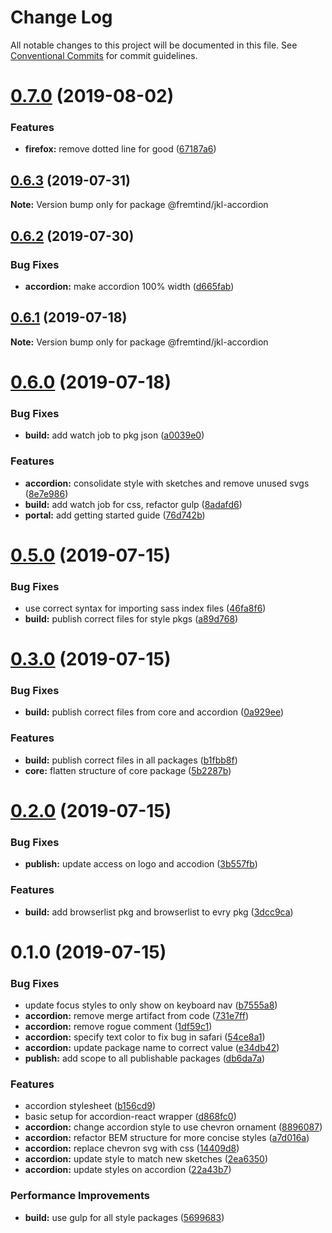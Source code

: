 # Change Log

All notable changes to this project will be documented in this file.
See [Conventional Commits](https://conventionalcommits.org) for commit guidelines.

# [0.7.0](https://github.com/fremtind/jokul/compare/@fremtind/jkl-accordion@0.6.3...@fremtind/jkl-accordion@0.7.0) (2019-08-02)


### Features

* **firefox:** remove dotted line for good ([67187a6](https://github.com/fremtind/jokul/commit/67187a6))





## [0.6.3](https://github.com/fremtind/jokul/compare/@fremtind/jkl-accordion@0.6.2...@fremtind/jkl-accordion@0.6.3) (2019-07-31)

**Note:** Version bump only for package @fremtind/jkl-accordion





## [0.6.2](https://github.com/fremtind/jokul/compare/@fremtind/jkl-accordion@0.6.1...@fremtind/jkl-accordion@0.6.2) (2019-07-30)


### Bug Fixes

* **accordion:** make accordion 100% width ([d665fab](https://github.com/fremtind/jokul/commit/d665fab))





## [0.6.1](https://github.com/fremtind/jokul/compare/@fremtind/jkl-accordion@0.6.0...@fremtind/jkl-accordion@0.6.1) (2019-07-18)

**Note:** Version bump only for package @fremtind/jkl-accordion





# [0.6.0](https://github.com/fremtind/jokul/compare/@fremtind/jkl-accordion@0.5.0...@fremtind/jkl-accordion@0.6.0) (2019-07-18)


### Bug Fixes

* **build:** add watch job to pkg json ([a0039e0](https://github.com/fremtind/jokul/commit/a0039e0))


### Features

* **accordion:** consolidate style with sketches and remove unused svgs ([8e7e986](https://github.com/fremtind/jokul/commit/8e7e986))
* **build:** add watch job for css, refactor gulp ([8adafd6](https://github.com/fremtind/jokul/commit/8adafd6))
* **portal:** add getting started guide ([76d742b](https://github.com/fremtind/jokul/commit/76d742b))





# [0.5.0](https://github.com/fremtind/jokul/compare/@fremtind/jkl-accordion@0.3.0...@fremtind/jkl-accordion@0.5.0) (2019-07-15)


### Bug Fixes

* use correct syntax for importing sass index files ([46fa8f6](https://github.com/fremtind/jokul/commit/46fa8f6))
* **build:** publish correct files for style pkgs ([a89d768](https://github.com/fremtind/jokul/commit/a89d768))





# [0.3.0](https://github.com/fremtind/jokul/compare/@fremtind/jkl-accordion@0.2.0...@fremtind/jkl-accordion@0.3.0) (2019-07-15)


### Bug Fixes

* **build:** publish correct files from core and accordion ([0a929ee](https://github.com/fremtind/jokul/commit/0a929ee))


### Features

* **build:** publish correct files in all packages ([b1fbb8f](https://github.com/fremtind/jokul/commit/b1fbb8f))
* **core:** flatten structure of core package ([5b2287b](https://github.com/fremtind/jokul/commit/5b2287b))





# [0.2.0](https://github.com/fremtind/jokul/compare/@fremtind/jkl-accordion@0.1.0...@fremtind/jkl-accordion@0.2.0) (2019-07-15)

### Bug Fixes

-   **publish:** update access on logo and accodion ([3b557fb](https://github.com/fremtind/jokul/commit/3b557fb))

### Features

-   **build:** add browserlist pkg and browserlist to evry pkg ([3dcc9ca](https://github.com/fremtind/jokul/commit/3dcc9ca))

# 0.1.0 (2019-07-15)

### Bug Fixes

-   update focus styles to only show on keyboard nav ([b7555a8](https://github.com/fremtind/jokul/commit/b7555a8))
-   **accordion:** remove merge artifact from code ([731e7ff](https://github.com/fremtind/jokul/commit/731e7ff))
-   **accordion:** remove rogue comment ([1df59c1](https://github.com/fremtind/jokul/commit/1df59c1))
-   **accordion:** specify text color to fix bug in safari ([54ce8a1](https://github.com/fremtind/jokul/commit/54ce8a1))
-   **accordion:** update package name to correct value ([e34db42](https://github.com/fremtind/jokul/commit/e34db42))
-   **publish:** add scope to all publishable packages ([db6da7a](https://github.com/fremtind/jokul/commit/db6da7a))

### Features

-   accordion stylesheet ([b156cd9](https://github.com/fremtind/jokul/commit/b156cd9))
-   basic setup for accordion-react wrapper ([d868fc0](https://github.com/fremtind/jokul/commit/d868fc0))
-   **accordion:** change accordion style to use chevron ornament ([8896087](https://github.com/fremtind/jokul/commit/8896087))
-   **accordion:** refactor BEM structure for more concise styles ([a7d016a](https://github.com/fremtind/jokul/commit/a7d016a))
-   **accordion:** replace chevron svg with css ([14409d8](https://github.com/fremtind/jokul/commit/14409d8))
-   **accordion:** update style to match new sketches ([2ea6350](https://github.com/fremtind/jokul/commit/2ea6350))
-   **accordion:** update styles on accordion ([22a43b7](https://github.com/fremtind/jokul/commit/22a43b7))

### Performance Improvements

-   **build:** use gulp for all style packages ([5699683](https://github.com/fremtind/jokul/commit/5699683))
